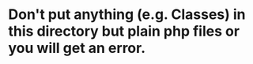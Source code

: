 # Don't put anything (e.g. Classes) in this directory but plain php files or you will get an error.
